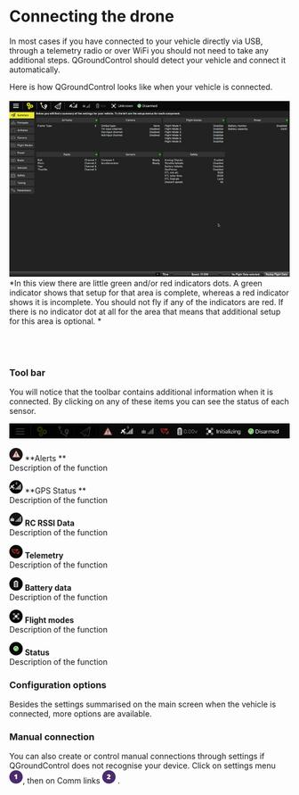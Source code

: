 # Connecting the drone
In most cases if you have connected to your vehicle directly via USB, through a telemetry radio or over WiFi you should not need to take any additional steps. QGroundControl should detect your vehicle and connect it automatically.

Here is how QGroundControl looks like when your vehicle is connected.
<br>
<br>
![](02_connecting_the_drone_screen.jpg)
*In this view there are little green and/or red indicators dots. A green indicator shows that setup for that area is complete, whereas a red indicator shows it is incomplete. You should not fly if any of the indicators are red. If there is no indicator dot at all for the area that means that additional setup for this area is optional. *
<br>
<br>
<br>
<br>
### Tool bar
You will notice that the toolbar contains additional information when it is connected. By clicking on any of these items you can see the status of each sensor. 

![](02_connecting_the_drone_menu.jpg)

![](02_ic_connecting_the_drone_screen_alerts.png) **Alerts **
<br>Description of the function

![](02_ic_connecting_the_drone_screen_gps.png) **GPS Status **
<br>Description of the function

![](02_ic_connecting_the_drone_screen_rc.png) **RC RSSI Data** 
<br>Description of the function

![](02_ic_connecting_the_drone_screen_telemetry.png) **Telemetry**
<br>Description of the function

![](02_ic_connecting_the_drone_screen_battery.png) **Battery data**
<br>Description of the function

![](02_ic_connecting_the_drone_screen_flight-modes.png) **Flight modes**
<br>Description of the function

![](02_ic_connecting_the_drone_screen_status.png) **Status**
<br>Description of the function


### Configuration options


Besides the settings summarised on the main screen when the vehicle is connected, more options are available. 



### Manual connection
You can also create or control manual connections through settings if QGroundControl does not recognise your device.
Click on settings menu ![](01.png), then on Comm links ![](02.png) . 
[](connectingthe_drone_md.md)